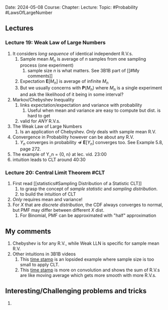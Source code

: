 Date: 2024-05-08
Course:
Chapter: 
Lecture: 
Topic: #Probability #LawsOfLargeNumber

## Lectures
### Lecture 19: Weak Law of Large Numbers
1. It considers *long sequence* of identical independent R.V.s. 
	1. Sample mean $M_n$ is average of $n$ samples from one sampling process (one experiment)
		1. sample size $n$ is what matters. See 3B1B part of [[#My comments]]
	2. Expectation $\mathbf{E}[M_n]$ is average of infinite $M_n$
	3. But we usually concerns with $\mathbf{P}(M_n)$ where $M_n$ is a single experiment and ask the likelihood of it being in some interval?
2. Markov/Chebyshev Inequality
	1. links expectation/expectation and variance with probability
		1. Useful when mean and variance are easy to compute but dist. is hard to get
	2. valid for *ANY* R.V.s.
3. The Weak Law of Large Numbers
	1. Is an application of Chebyshev. *Only* deals with sample mean R.V.
4. Convergence in Probability however can be about any R.V.
	1. $Y_n$ converges in probability $\nRightarrow$ $\mathbf{E}[Y_n]$ converges too. See Example 5.8, page 272.
5. The example of Y_n = {0, n} at lec. vid. 23:00
6. intuition leads to CLT around 40:30

### Lecture 20: Central Limit Theorem #CLT
1. First read [[statistics#Sampling Distribution of a Statistic CLT]] 
	1. to grasp the concept of *sample statistic* and *sampling distribution*.
	2. to build the intuition of CLT
2. *Only* requires mean and variance!
3. For $X$ that are *discrete distribution*, the CDF always converges to normal, but PMF may differ between different $X$ dist.
	1. For Binomial, PMF can be approximated with "half" approximation
## My comments
1. Chebyshev is for any R.V., while Weak LLN is specific for sample mean R.V.
2. Other intuitions in 3B1B videos
	1. This [time stamp](https://youtu.be/zeJD6dqJ5lo?t=1373) is an lopsided example where sample size is too small to apply CLT. 
	2. This [time stamp](https://youtu.be/IaSGqQa5O-M?t=658) is more on convolution and shows the sum of R.V.s are like moving average which gets more smooth with more R.V.s.
## Interesting/Challenging problems and tricks
1. 